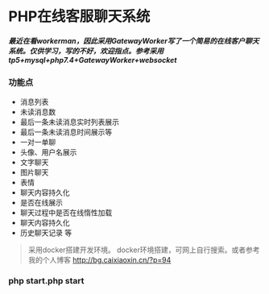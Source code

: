 PHP在线客服聊天系统
===============
##### 最近在看workerman，因此采用GatewayWorker写了一个简易的在线客户聊天系统。仅供学习，写的不好，欢迎指点。参考采用tp5+mysql+php7.4+GatewayWorker+websocket

### 功能点

+ 消息列表
+ 未读消息数
+ 最后一条未读消息实时列表展示
+ 最后一条未读消息时间展示等
+ 一对一单聊
+ 头像、用户名展示
+ 文字聊天
+ 图片聊天
+ 表情
+ 聊天内容持久化
+ 是否在线展示
+ 聊天过程中是否在线惰性加载
+ 聊天内容持久化
+ 历史聊天记录 等

> 采用docker搭建开发环境。
> docker环境搭建，可网上自行搜索。或者参考我的个人博客 http://bg.caixiaoxin.cn/?p=94



### php start.php start

